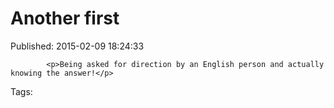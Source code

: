
# Another first

Published: 2015-02-09 18:24:33


            
            <p>Being asked for direction by an English person and actually knowing the answer!</p>

            
            

Tags: 
